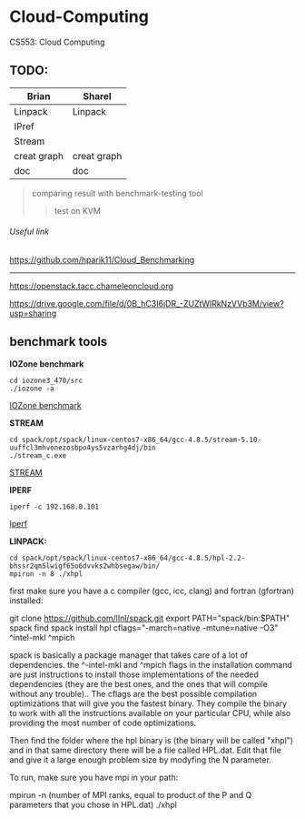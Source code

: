 # Cloud-Computing
CS553: Cloud Computing

## TODO:

Brian         | Sharel
------------- | -------------
Linpack       | Linpack
IPref         |
Stream        |
creat graph   |creat graph
doc           |doc

> comparing result with benchmark-testing tool
>> test on KVM

###### Useful link

<https://github.com/hparik11/Cloud_Benchmarking>

___

<https://openstack.tacc.chameleoncloud.org>

<https://drive.google.com/file/d/0B_hC3I6jDR_-ZUZtWlRkNzVVb3M/view?usp=sharing>

## benchmark tools 

**IOZone benchmark**
```
cd iozone3_470/src
./iozone -a
```
[IOZone benchmark](http://www.thegeekstuff.com/2011/05/iozone-examples/#comments)

**STREAM**
```
cd spack/opt/spack/linux-centos7-x86_64/gcc-4.8.5/stream-5.10-uuffcl3mhvonezosbpo4ys5vzarhg4dj/bin
./stream_c.exe
```
[STREAM](http://www.cs.virginia.edu/stream/ref.html#what)

**IPERF**
```
iperf -c 192.168.0.101
```
[Iperf](http://www.slashroot.in/iperf-how-test-network-speedperformancebandwidth)


**LINPACK:**
```
cd spack/opt/spack/linux-centos7-x86_64/gcc-4.8.5/hpl-2.2-bhssr2qm5lwigf65o6dvvks2whbsegaw/bin/
mpirun -n 8 ./xhpl
```

first make sure you have a c compiler (gcc, icc, clang) and fortran (gfortran) installed:

git clone https://github.com/llnl/spack.git
export PATH="spack/bin:$PATH"
spack find
spack install hpl cflags="-march=native -mtune=native -O3" ^intel-mkl ^mpich 

spack is basically a package manager that takes care of a lot of dependencies. the ^-intel-mkl and ^mpich flags in the installation command are just instructions to install those implementations of the needed dependencies (they are the best ones, and the ones that will compile without any trouble).. The cflags are the best possible compilation optimizations that will give you the fastest binary. They compile the binary to work with all the instructions available on your particular CPU, while also providing the most number of code optimizations.

Then find the folder where the hpl binary is (the binary will be called "xhpl") and in that same directory there will be a file called HPL.dat. Edit that file and give it a large enough problem size by modyfing the N parameter.

To run, make sure you have mpi in your path:

mpirun -n (number of MPI ranks, equal to product of the P and Q parameters that you chose in HPL.dat) ./xhpl
